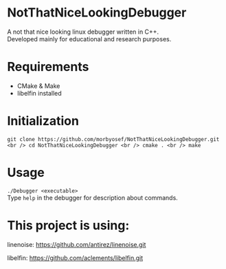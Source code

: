 # NotThatNiceLookingDebugger

A not that nice looking linux debugger written in C++. <br />
Developed mainly for educational and research purposes.

Requirements
============

* CMake & Make
* libelfin installed

Initialization
==============

`git clone https://github.com/morbyosef/NotThatNiceLookingDebugger.git  <br />
cd NotThatNiceLookingDebugger <br />
cmake . <br />
make ` 

Usage
=====

` ./Debugger <executable> ` <br />
Type `help` in the debugger for description about commands. <br />

This project is using:
======================
linenoise: 
https://github.com/antirez/linenoise.git

libelfin:
https://github.com/aclements/libelfin.git




